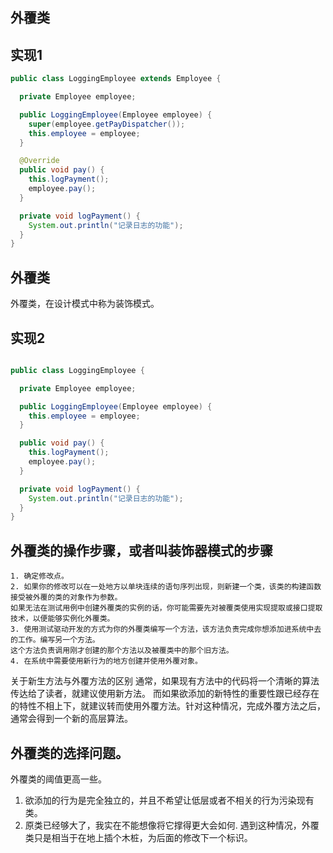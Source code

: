 ## 外覆类


## 实现1
```java
public class LoggingEmployee extends Employee {

  private Employee employee;

  public LoggingEmployee(Employee employee) {
    super(employee.getPayDispatcher());
    this.employee = employee;
  }

  @Override
  public void pay() {
    this.logPayment();
    employee.pay();
  }

  private void logPayment() {
    System.out.println("记录日志的功能");
  }
}

```

## 外覆类
外覆类，在设计模式中称为装饰模式。


## 实现2
```java

public class LoggingEmployee {

  private Employee employee;

  public LoggingEmployee(Employee employee) {
    this.employee = employee;
  }

  public void pay() {
    this.logPayment();
    employee.pay();
  }

  private void logPayment() {
    System.out.println("记录日志的功能");
  }
}

```


## 外覆类的操作步骤，或者叫装饰器模式的步骤
>
    1. 确定修改点。
    2. 如果你的修改可以在一处地方以单块连续的语句序列出现，则新建一个类，该类的构建函数接受被外覆的类的对象作为参数。
    如果无法在测试用例中创建外覆类的实例的话，你可能需要先对被覆类使用实现提取或接口提取技术，以便能够实例化外覆类。
    3. 使用测试驱动开发的方式为你的外覆类编写一个方法，该方法负责完成你想添加进系统中去的工作。编写另一个方法。
    这个方法负责调用刚才创建的那个方法以及被覆类中的那个旧方法。
    4. 在系统中需要使用新行为的地方创建并使用外覆对象。
>
关于新生方法与外覆方法的区别
通常，如果现有方法中的代码将一个清晰的算法传达给了读者，就建议使用新方法。
而如果欲添加的新特性的重要性跟已经存在的特性不相上下，就建议转而使用外覆方法。针对这种情况，完成外覆方法之后，通常会得到一个新的高层算法。


## 外覆类的选择问题。
外覆类的阈值更高一些。
1. 欲添加的行为是完全独立的，并且不希望让低层或者不相关的行为污染现有类。
2. 原类已经够大了，我实在不能想像将它撑得更大会如何. 遇到这种情况，外覆类只是相当于在地上插个木桩，为后面的修改下一个标识。

